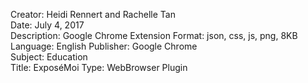 Creator: Heidi Rennert and Rachelle Tan <br>
Date: July 4, 2017 <br>
Description: Google Chrome Extension
Format: json, css, js, png, 8KB <br>
Language: English
Publisher: Google Chrome <br>
Subject: Education <br>
Title: ExposéMoi
Type: WebBrowser Plugin
